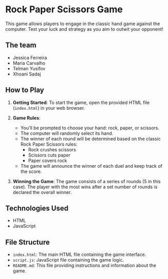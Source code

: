 # Rock Paper Scissors Game

This game allows players to engage in the classic hand game against the computer. Test your luck and strategy as you aim to outwit your opponent!

## The team
- Jessica Ferreira
- Maria Carvalho
- Telman Yusifov
- Xhoani Sadaj

## How to Play

1. **Getting Started**: To start the game, open the provided HTML file (`index.html`) in your web browser.

2. **Game Rules**:
   - You'll be prompted to choose your hand: rock, paper, or scissors.
   - The computer will randomly select its hand.
   - The winner of each round will be determined based on the classic Rock Paper Scissors rules:
     - Rock crushes scissors
     - Scissors cuts paper
     - Paper covers rock
   - The game will announce the winner of each duel and keep track of the score.

3. **Winning the Game**: The game consists of a series of rounds (5 in this case). The player with the most wins after a set number of rounds is declared the overall winner.

## Technologies Used

- HTML
- JavaScript

## File Structure

- `index.html`: The main HTML file containing the game interface.
- `script.js`: JavaScript file containing the game logic.
- `README.md`: This file providing instructions and information about the game.

